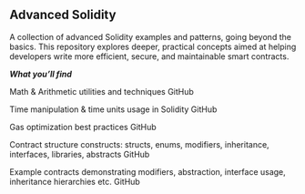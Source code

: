 ## Advanced Solidity

A collection of advanced Solidity examples and patterns, going beyond the basics. This repository explores deeper, practical concepts aimed at helping developers write more efficient, secure, and maintainable smart contracts.

***What you’ll find***

Math & Arithmetic utilities and techniques 
GitHub

Time manipulation & time units usage in Solidity 
GitHub

Gas optimization best practices 
GitHub

Contract structure constructs: structs, enums, modifiers, inheritance, interfaces, libraries, abstracts 
GitHub

Example contracts demonstrating modifiers, abstraction, interface usage, inheritance hierarchies etc. 
GitHub
